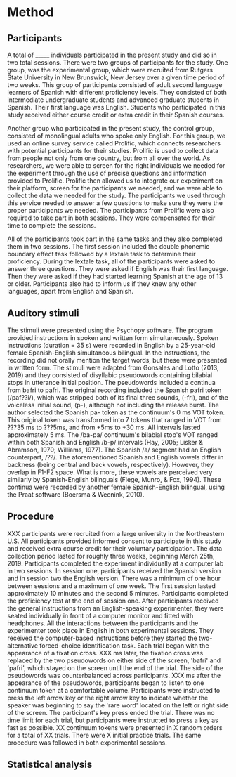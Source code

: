 # Method

## Participants

A total of _____ individuals participated in the present study and did so in two total sessions.  There were two groups of participants for the study. One group, was the experimental group, which were recruited from Rutgers State University in New Brunswick, New Jersey over a given time period of two weeks. This group of participants consisted of adult second language learners of Spanish with different proficiency levels. They consisted of both intermediate undergraduate students and advanced graduate students in Spanish. Their first language was English. Students who participated in this study received either course credit or extra credit in their Spanish courses. 

Another group who participated in the present study, the control group, consisted of monolingual adults who spoke only English. For this group, we used an online survey service called Prolific, which connects researchers with potential participants for their studies. Prolific is used to collect data from people not only from one country, but from all over the world. As researchers, we were able to screen for the right individuals we needed for the experiment through the use of precise questions and information provided to Prolific. Prolific then allowed us to integrate our experiment on their platform, screen for the participants we needed, and we were able to collect the data we needed for the study. The participants we used through this service needed to answer a few questions to make sure they were the proper participants we needed. The participants from Prolific were also required to take part in both sessions. They were compensated for their time to complete the sessions.

All of the participants took part in the same tasks and they also completed them in two sessions. The first session included the double phonemic boundary effect task followed by a lextale task to determine their proficiency. During the lextale task, all of the participants were asked to answer three questions. They were asked if English was their first language. Then they were asked if they had started learning Spanish at the age of 13 or older. Participants also had to inform us if they knew any other languages, apart from English and Spanish.  

## Auditory stimuli

The stimuli were presented using the Psychopy software. The program provided instructions in spoken and written form simultaneously. Spoken instructions (duration = 35 s) were recorded in English by a 25-year-old female Spanish-English simultaneous bilingual. In the instructions, the recording did not orally mention the target words, but these were presented in written form.
The stimuli were adapted from Gonsales and Lotto (2013, 2019) and they consisted of disyllabic pseudowords containing bilabial stops in utterance initial position. The pseudowords included a continua from bafri to pafri.
The original recording included the Spanish pafri token (/paf??i/), which was stripped both of its final three sounds, (-fri), and of the voiceless initial sound, (p-), although not
including the release burst. The author selected the Spanish pa- token as the continuum's 0 ms VOT token. This original token was transformed into 7 tokens that ranged in VOT from ???35 ms to ???5ms, and from +5ms to +30 ms. All intervals lasted approximately 5 ms. The /ba-pa/ continuum's bilabial stop's VOT ranged within both Spanish and English /b-p/ intervals (Hay, 2005; Lisker
& Abramson, 1970; Williams, 1977). The Spanish /a/ segment had an English counterpart, /??/. The aforementioned Spanish and English vowels differ in backness (being central and back vowels,
respectively). However, they overlap in F1-F2 space. What is more, these vowels are perceived very similarly by Spanish-English bilinguals (Flege, Munro, & Fox, 1994).
These continua were recorded by another female Spanish-English bilingual, using the Praat software (Boersma & Weenink, 2010).

## Procedure

XXX participants were recruited from a large university in the Northeastern U.S. All participants provided informed consent to participate in this study and received extra course credit for their voluntary participation. The data collection period lasted for roughly three weeks, beginning March 25th, 2019. Participants completed the experiment individually at a computer lab in two sessions. In session one, participants received the Spanish version and in session two the English version. There was a minimum of one hour between sessions and a maximum of one week. The first session lasted approximately 10 minutes and the second 5 minutes. Participants completed the proficiency test at the end of session one. After participants received the general instructions from an English-speaking experimenter, they were seated individually in front of a computer monitor and fitted with headphones. All the interactions between the participants and the experimenter took place in English in both experimental sessions. They received the computer-based instructions before they started the two-alternative forced-choice identification task. Each trial began with the appearance of a fixation cross. XXX ms later, the fixation cross was replaced by the two pseudowords on either side of the screen, 'bafri' and 'pafri', which stayed on the screen until the end of the trial. The side of the pseudowords was counterbalanced across participants. XXX ms after the appearance of the pseudowords, participants began to listen to one continuum token at a comfortable volume. Participants were instructed to press the left arrow key or the right arrow key to indicate whether the speaker was beginning to say the 'rare word' located on the left or right side of the screen. The participant's key press ended the trial. There was no time limit for each trial, but participants were instructed to press a key as fast as possible. XX continuum tokens were presented in X random orders for a total of XX trials. There were X initial practice trials. The same procedure was followed in both experimental sessions. 

## Statistical analysis


<!--
Word limit: 1500 max
-->
